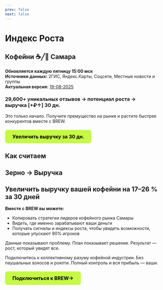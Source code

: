 ```yaml
---
prev: false
next: false
---
```


# Индекс Роста

## Кофейни ☕️╱🚀 Самара

**Обновляется каждую пятницу 15:00 мск** <br>
**Источники данных:** 2ГИС, Яндекс.Карты, Соцсети, Местные новости и группы <br>
**Актуальная версия:** [19-08-2025](/radar/index-smr/changelog/19-08-2025) <br>

### 29,600+ уникальных отзывов → потенциал роста → выручка [+₽↑] 30 дн.

Это только начало. Получите премущество на рынке и растите быстрее конкурентов вместе с BREW.

<div class="start-button-container">
  <a href="/brew/membership" class="btn btn-primary" rel="noopener noreferrer">Увеличить выручку за 30 дн.</a>
</div>

<IndexSMR />

## Как считаем
<GrowthIndexMethod />

## Зерно → Выручка
<CoffeeGlossaryTabs />

## Увеличить выручку вашей кофейни на 17–26 % за 30 дней

**Вместе с BREW вы можете:**

- Копировать стратегии лидеров кофейного рынка Самары
- Видеть, где именно зарабатывают ваши деньги
- Получать сигналы и индексы роста, чтобы увидеть возможности, которые упускают 90% игроков

Данные показывают проблему.
План показывает решение.
Результат — рост, который увидят все.

Подключитесь к коллективному разуму кофейной индустрии. Без паушальных взносов и роялти. Полный контроль и вся прибыль — ваши.

<div class="start-button-container">
  <a href="/brew/membership" class="btn btn-primary" rel="noopener noreferrer">Подключиться к BREW→</a>
</div>

<style>
/* --- ОБЩИЕ СТИЛИ ДЛЯ ВСЕХ КНОПОК --- */
.btn {
  display: inline-block;
  padding: 12px 24px;
  border-radius: 8px;
  font-weight: 700;
  font-size: 16px;
  text-align: center;
  text-decoration: none;
  transition: all 0.3s ease;
  cursor: pointer;
  border: none;
  margin: 10px 0;
}

.btn:hover {
  transform: translateY(-2px);
  text-decoration: none !important;
}

/* --- СТИЛЬ ОСНОВНОЙ КНОПКИ (ЯРКАЯ) --- */
.btn-primary {
  background-color: #C5F946; /* Яркий лаймовый */
  color: #000 !important;
}

.btn-primary:hover {
  background-color: #347b6c; /* Темный при наведении */
  color: white !important;
}

/* --- Контейнер для отдельной кнопки --- */
.start-button-container {
  margin: 20px 0;
  text-align: left;
}

.start-button-container .btn {
  display: inline-block;
  margin: 0;
}
</style>

